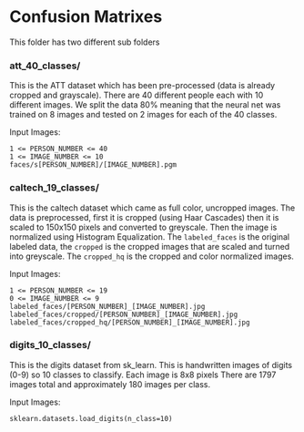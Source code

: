 # Confusion Matrixes

This folder has two different sub folders

### att_40_classes/  

This is the ATT dataset which has been pre-processed (data is already cropped and grayscale). There are 40 different people each with 10 different images. We split the data 80% meaning that the neural net was trained on 8 images and tested on 2 images for each of the 40 classes. 

Input Images:
	
	1 <= PERSON_NUMBER <= 40
	1 <= IMAGE_NUMBER <= 10
	faces/s[PERSON_NUMBER]/[IMAGE_NUMBER].pgm

### caltech_19_classes/

This is the caltech dataset which came as full color, uncropped images. The data is preprocessed, first it is cropped (using Haar Cascades) then it is scaled to 150x150 pixels and converted to greyscale. Then the image is normalized using Histogram Equalization. The `labeled_faces` is the original labeled data, the `cropped` is the cropped images that are scaled and turned into greyscale. The `cropped_hq` is the cropped and color normalized images.

Input Images:	

	1 <= PERSON_NUMBER <= 19
	0 <= IMAGE_NUMBER <= 9
	labeled_faces/[PERSON_NUMBER]_[IMAGE_NUMBER].jpg
	labeled_faces/cropped/[PERSON_NUMBER]_[IMAGE_NUMBER].jpg
	labeled_faces/cropped_hq/[PERSON_NUMBER]_[IMAGE_NUMBER].jpg

### digits_10_classes/

This is the digits dataset from sk_learn. This is handwritten images of digits (0-9) so 10 classes to classify. Each image is 8x8 pixels There are 1797 images total and approximately 180 images per class.

Input Images:

	sklearn.datasets.load_digits(n_class=10)




